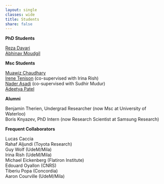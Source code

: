 ```yaml
---
layout: single
classes: wide
title: Students
share: false
---
```



**PhD Students**

[Reza Davari](https://davari.io)<br>
[Abhinav Moudgil](https://amoudgl.github.io/)




**Msc Students**


[Muawiz Chaudhary](https://scholar.google.ca/citations?hl=en&user=4Z8ePskAAAAJ)<br>
[Irene Tenison](https://scholar.google.com/citations?user=piW3r38AAAAJ&hl=en) (co-supervised with Irina Rish)<br>
[Nader Asadi](https://naderasadi.github.io/) (co-supervised with Sudhir Mudur)<br>
[Adeetya Patel](https://ca.linkedin.com/in/adeetyap)




**Alumni**

Benjamin Therien, Undergrad Researcher (now Msc at University of Waterloo)<br>
Boris Knyazev, PhD Intern (now Research Scientist at Samsung Research)



**Frequent Collaborators**

Lucas Caccia <br>
Rahaf Aljundi (Toyota Research)<br>
Guy Wolf (UdeM/Mila)<br>
Irina Rish (UdeM/Mila)<br>
Michael Eickenberg (Flatiron Institute)<br>
Edouard Oyallon (CNRS)<br>
Tiberiu Popa (Concordia)<br>
Aaron Courville (UdeM/Mila)



